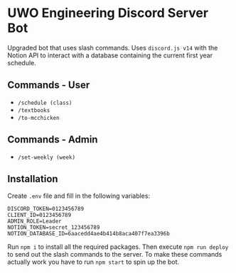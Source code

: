 # UWO Engineering Discord Server Bot

Upgraded bot that uses slash commands. Uses `discord.js v14` with the Notion API to interact with a database containing the current first year schedule.

## Commands - User
- `/schedule (class)`
- `/textbooks`
- `/to-mcchicken`

## Commands - Admin
- `/set-weekly (week)`

## Installation

Create `.env` file and fill in the following variables:

```
DISCORD_TOKEN=0123456789
CLIENT_ID=0123456789
ADMIN_ROLE=Leader
NOTION_TOKEN=secret_123456789
NOTION_DATABASE_ID=6aacedd4ae4b414b8aca407f7ea3396b
```

Run `npm i` to install all the required packages. Then execute `npm run deploy` to send out the slash commands to the server. To make these commands actually work you have to run `npm start` to spin up the bot.
